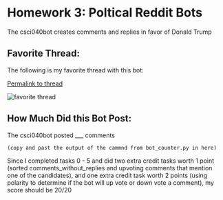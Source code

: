 # Homework 3: Poltical Reddit Bots

<addr> The csci040bot creates comments and replies in favor of Donald Trump 

## Favorite Thread:
<addr> The following is my favorite thread with this bot:

[Permalink to thread](https://www/example.com)

![favorite thread](image.jpg)

## How Much Did this Bot Post:
<addr> The csci040bot posted ___ comments

```
(copy and past the output of the cammnd from bot_counter.py in here)
```

<addr> Since I completed tasks 0 - 5 and did two extra credit tasks worth 1 point (sorted comments_without_replies and upvoting comments that mention one of the candidates), and one extra credit task worth 2 points (using polarity to determine if the bot will up vote or down vote a comment), my score should be 20/20 